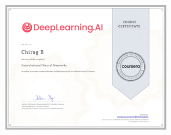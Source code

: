 [![MLS](https://github.com/Chirag05B/Portfolio/blob/main/Certifications/Deep%20Learning/Convolutional%20Neural%20Networks/Convolutional%20Neural%20Networks_page-0001.jpg)](http://coursera.org/verify/specialization/9YMSKUMH4N6U)

 
